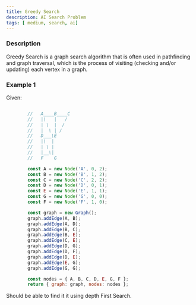 ```yaml
---
title: Greedy Search
description: AI Search Problem
tags: [ medium, search, ai]
---
```


### Description

Greedy Search is a graph search algorithm that is often used in pathfinding and graph traversal, which is the process of visiting (checking and/or updating) each vertex in a graph.


### Example 1


Given: 

```js

        //   A____B____C
        //   |\   |   /
        //   | \  |  /
        //   |  \ | /
        //   D___\E
        //   |\  |
        //   | \ |
        //   |__\|
        //   F    G

        const A = new Node('A', 0, 2);
        const B = new Node('B', 1, 2);
        const C = new Node('C', 2, 2);
        const D = new Node('D', 0, 1);
        const E = new Node('E', 1, 1);
        const G = new Node('G', 0, 0);
        const F = new Node('F', 1, 0);

        const graph = new Graph();
        graph.addEdge(A, B);
        graph.addEdge(A, D);
        graph.addEdge(B, C);
        graph.addEdge(B, E);
        graph.addEdge(C, E);
        graph.addEdge(D, G);
        graph.addEdge(D, F);
        graph.addEdge(D, E);
        graph.addEdge(E, G);
        graph.addEdge(G, G);

        const nodes = { A, B, C, D, E, G, F };
        return { graph: graph, nodes: nodes };
```

Should be able to find it it using depth First Search.







